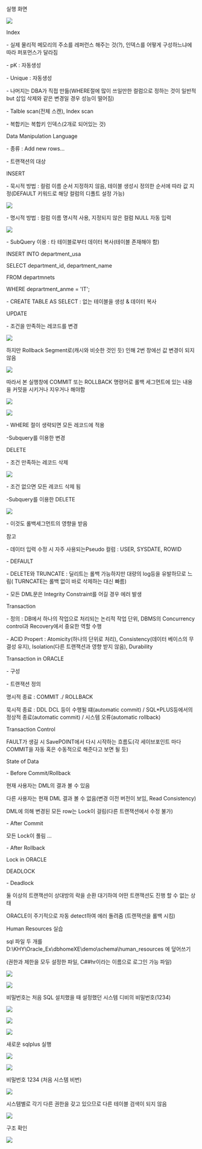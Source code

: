 ﻿실행 화면

![](Aspose.Words.239ab059-1f34-4ea6-982c-61eaab9a9f48.001.png)


Index

\- 실제 물리적 메모리의 주소를 레퍼런스 해주는 것(?), 인덱스를 어떻게 구성하느냐에 따라 퍼포먼스가 달라짐

\- pK : 자동생성

\- Unique : 자동생성

\- 나머지는 DBA가 직접 만듦(WHERE절에 많이 쓰일만한 컬럼으로 정하는 것이 일반적 but 삽입 삭제와 같은 변경일 경우 성능이 떨어짐)

\- Talble scan(전체 스캔), Index scan

\- 복합키는 복합키 인덱스(2개로 되어있는 것)


Data Manipulation Language

\- 종류 : Add new rows...

\- 트랜잭션의 대상


INSERT

\- 묵시적 방법 : 컬럼 이름 순서 지정하지 않음, 테이블 생성시 정의한 순서에 따라 값 지정(DEFAULT 키워드로 해당 컬럼의 디폴트 설정 가능)

![](Aspose.Words.239ab059-1f34-4ea6-982c-61eaab9a9f48.002.png)

\- 명시적 방법 : 컬럼 이름 명시적 사용, 지정되지 않은 컬럼 NULL 자동 입력

![](Aspose.Words.239ab059-1f34-4ea6-982c-61eaab9a9f48.003.png)

\- SubQuery 이용 : 타 테이블로부터 데이터 복사(테이블 존재해야 함)

INSERT INTO department\_usa

SELECT department\_id, department\_name

FROM departmnets

WHERE deprartment\_anme = 'IT';

\- CREATE TABLE AS SELECT : 없는 테이블을 생성 & 데이터 복사


UPDATE

\- 조건을 만족하는 레코드를 변경

![](Aspose.Words.239ab059-1f34-4ea6-982c-61eaab9a9f48.004.png)

하지만 Rollback Segment로(캐시와 비슷한 것인 듯) 인해 2번 창에선 값 변경이 되지 않음

![](Aspose.Words.239ab059-1f34-4ea6-982c-61eaab9a9f48.005.png)

따라서 본 실행창에 COMMIT 또는 ROLLBACK 명령어로 롤백 세그먼트에 있는 내용을 커밋을 시키거나 지우거나 해야함 

![](Aspose.Words.239ab059-1f34-4ea6-982c-61eaab9a9f48.006.png)

![](Aspose.Words.239ab059-1f34-4ea6-982c-61eaab9a9f48.007.png)

\- WHERE 절이 생략되면 모든 레코드에 적용

-Subquery를 이용한 변경


DELETE

\- 조건 만족하는 레코드 삭제

![](Aspose.Words.239ab059-1f34-4ea6-982c-61eaab9a9f48.008.png)

\- 조건 없으면 모든 레코드 삭제 됨

-Subquery를 이용한 DELETE

![](Aspose.Words.239ab059-1f34-4ea6-982c-61eaab9a9f48.009.png)

\- 이것도 롤백세그먼트의 영향을 받음


참고

\- 데이터 입력 수정 시 자주 사용되는Pseudo 컬럼 : USER, SYSDATE, ROWID

\- DEFAULT

\- DELETE와 TRUNCATE : 딜리트는 롤백 가능하지만 대량의 log등을 유발하므로 느림( TURNCATE는 롤백 없이 바로 삭제하는 대신 빠름)

\- 모든 DML문은 Integrity Constraint를 어길 경우 에러 발생


Transaction

\- 정의 : DB에서 하나의 작업으로 처리되는 논리적 작업 단위, DBMS의 Concurrency control과 Recovery에서 중요한 역할 수행

\- ACID Propert : Atomicity(하나의 단위로 처리), Consistency(데이터 베이스의 무결성 유지), Isolation(다른 트랜잭션과 영향 받지 않음), Durability


Transaction in ORACLE

\- 구성

\- 트랜잭션 정의

명시적 종료 : COMMIT ./ ROLLBACK

묵시적 종료 : DDL DCL 등이 수행될 떄(automatic commit) / SQL\*PLUS등에서의 정상적 종료(automatic commit) / 시스템 오류(automatic rollback)


Transaction Control

FAULT가 생길 시 SavePOINT에서 다시 시작하는 흐름도(각 세이브포인트 마다 COMMIT을 자동 혹은 수동적으로 해준다고 보면 될 듯) 


State of Data

\- Before Commit/Rollback

현재 사용자는 DML의 결과 볼 수 있음

다른 사용자는 현재 DML 결과 볼 수 없음(변경 이전 버전이 보임, Read Consistency)

DML에 의해 변경된 모든 row는 Lock이 걸림(다른 트랜잭션에서 수정 불가)

\- After Commit

모든 Lock이 풀림 ...

\- After Rollback


Lock in ORACLE


DEADLOCK

\- Deadlock

둘 이상의 트랜잭션이 상대방의 락을 순환 대기하여 어떤 트랜잭션도 진행 할 수 없는 상태

ORACLE이 주기적으로 자동 detect하여 에러 돌려줌 (트랜잭션을 롤백 시킴)


Human Resources 실습

sql 파일 두 개를  D:\KHY\Oracle\_Ex\dbhomeXE\demo\schema\human\_resources 에 덮어쓰기

(권한과 제한을 모두 설정한 파일, C##hr이라는 이름으로 로그인 가능 파일)

![](Aspose.Words.239ab059-1f34-4ea6-982c-61eaab9a9f48.010.png)

![](Aspose.Words.239ab059-1f34-4ea6-982c-61eaab9a9f48.011.png)

비밀번호는 처음 SQL 설치했을 때 설정했던 시스템 디비의 비밀번호(1234)

![](Aspose.Words.239ab059-1f34-4ea6-982c-61eaab9a9f48.012.png)

![](Aspose.Words.239ab059-1f34-4ea6-982c-61eaab9a9f48.013.png)

![](Aspose.Words.239ab059-1f34-4ea6-982c-61eaab9a9f48.014.png)

새로운 sqlplus 실행

![](Aspose.Words.239ab059-1f34-4ea6-982c-61eaab9a9f48.015.png)

![](Aspose.Words.239ab059-1f34-4ea6-982c-61eaab9a9f48.016.png)

비밀번호 1234 (처음 시스템 비번)

![](Aspose.Words.239ab059-1f34-4ea6-982c-61eaab9a9f48.017.png)

시스템별로 각기 다른 권한을 갖고 있으므로 다른 테이블 검색이 되지 않음

![](Aspose.Words.239ab059-1f34-4ea6-982c-61eaab9a9f48.018.png)

구조 확인

![](Aspose.Words.239ab059-1f34-4ea6-982c-61eaab9a9f48.019.png)

